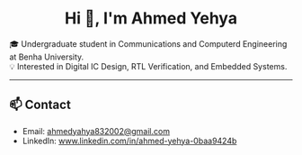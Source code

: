 <h1 align="center">Hi 👋, I'm Ahmed Yehya</h1>


🎓 Undergraduate student in Communications and Computerd Engineering at Benha University.  
💡 Interested in Digital IC Design, RTL Verification, and Embedded Systems.

---


## 📫 Contact
- Email: ahmedyahya832002@gmail.com  
- LinkedIn: www.linkedin.com/in/ahmed-yehya-0baa9424b

